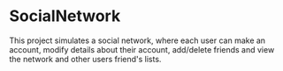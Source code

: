 # SocialNetwork
This project simulates a social network, where each user can make an account, 
modify details about their account, add/delete friends
and view the network and other users friend's lists.

